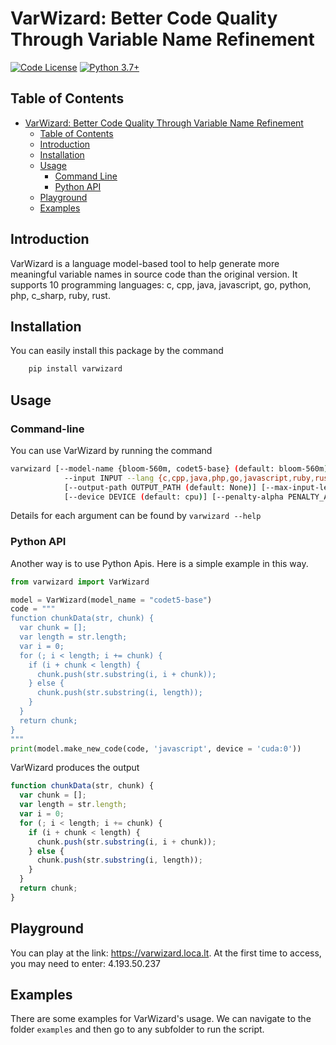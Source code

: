 # VarWizard: Better Code Quality Through Variable Name Refinement 
[![Code License](https://img.shields.io/badge/Code%20License-Apache_2.0-green.svg)](https://github.com/FSoft-AI4Code/VarWizard/blob/master/LICENSE) [![Python 3.7+](https://img.shields.io/badge/python-3.7+-blue.svg)](https://www.python.org/downloads/release/python-370/)

## Table of Contents

- [VarWizard: Better Code Quality Through Variable Name Refinement](#varwizard-better-code-quality-through-variable-name-refinement)
  - [Table of Contents](#table-of-contents)
  - [Introduction](#introduction)
  - [Installation](#installation)
  - [Usage](#usage)
	  - [Command Line](#command-line)
	  - [Python API](#python-api)
  - [Playground](#playground)
  - [Examples](#examples)
## Introduction

VarWizard is a language model-based tool to help generate more meaningful variable names in source code than the original version. It supports 10 programming languages: c, cpp, java, javascript, go, python, php, c\_sharp, ruby, rust.

## Installation

You can easily install this package by the command
```bash
    pip install varwizard
```
## Usage
### Command-line
You can use VarWizard by running the command
```bash
varwizard [--model-name {bloom-560m, codet5-base} (default: bloom-560m)]
            --input INPUT --lang {c,cpp,java,php,go,javascript,ruby,rust,python,c_sharp} 
            [--output-path OUTPUT_PATH (default: None)] [--max-input-len MAX_INPUT_LEN (default: 400)]
            [--device DEVICE (default: cpu)] [--penalty-alpha PENALTY_ALPHA (default: 0.6)] [--top-k TOP_K (default: 4)] [--max-new-tokens MAX_NEW_TOKENS (default: 100)]
```
Details for each argument can be found by 
```varwizard --help```


### Python API
Another way is to use Python Apis. Here is a simple example in this way.
```python
from varwizard import VarWizard

model = VarWizard(model_name = "codet5-base")
code = """
function chunkData(str, chunk) {
  var chunk = [];
  var length = str.length;
  var i = 0;
  for (; i < length; i += chunk) {
    if (i + chunk < length) {
      chunk.push(str.substring(i, i + chunk));
    } else {
      chunk.push(str.substring(i, length));
    }
  }
  return chunk;
}
"""
print(model.make_new_code(code, 'javascript', device = 'cuda:0'))
```
VarWizard produces the output
```javascript
function chunkData(str, chunk) {
  var chunk = [];
  var length = str.length;
  var i = 0;
  for (; i < length; i += chunk) {
    if (i + chunk < length) {
      chunk.push(str.substring(i, i + chunk));
    } else {
      chunk.push(str.substring(i, length));
    }
  }
  return chunk;
}
```
## Playground
You can play at the link: https://varwizard.loca.lt. At the first time to access, you may need to enter: 4.193.50.237
## Examples

There are some examples for VarWizard's usage. We can navigate to the folder `examples` and then go to any subfolder to run the script.
